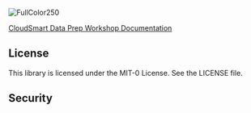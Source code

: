 ![FullColor250](https://user-images.githubusercontent.com/26460009/182591613-37eaf99b-9c58-444c-94c2-8f6fb229f26d.png)

[CloudSmart Data Prep Workshop Documentation](/docs/index.md)

## License
This library is licensed under the MIT-0 License. See the LICENSE file.

## Security

